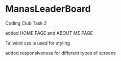 # ManasLeaderBoard
Coding Club Task 2

added  HOME PAGE  and ABOUT ME PAGE

Tailwind css is used for styling

added responsiveness for different types of screens
